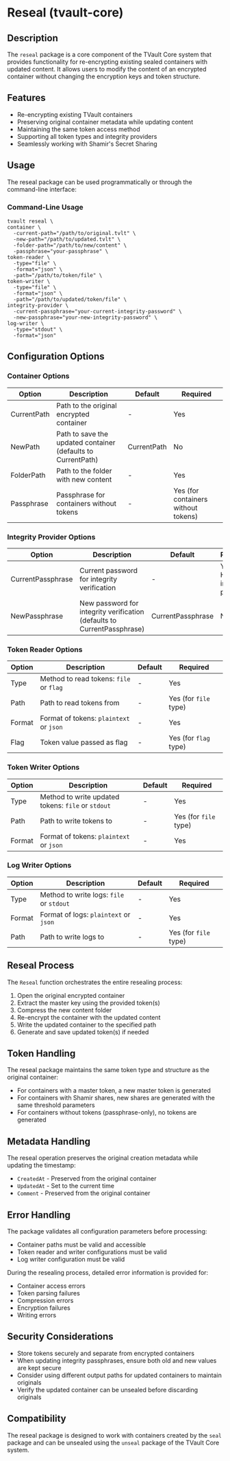# Reseal (tvault-core)

## Description

The `reseal` package is a core component of the TVault Core system that provides functionality for re-encrypting existing sealed containers with updated content.
It allows users to modify the content of an encrypted container without changing the encryption keys and token structure.

## Features

- Re-encrypting existing TVault containers
- Preserving original container metadata while updating content
- Maintaining the same token access method
- Supporting all token types and integrity providers
- Seamlessly working with Shamir's Secret Sharing

## Usage

The reseal package can be used programmatically or through the command-line interface:

### Command-Line Usage

```shell
tvault reseal \
container \
  -current-path="/path/to/original.tvlt" \
  -new-path="/path/to/updated.tvlt" \
  -folder-path="/path/to/new/content" \
  -passphrase="your-passphrase" \
token-reader \
  -type="file" \
  -format="json" \
  -path="/path/to/token/file" \
token-writer \
  -type="file" \
  -format="json" \
  -path="/path/to/updated/token/file" \
integrity-provider \
  -current-passphrase="your-current-integrity-password" \
  -new-passphrase="your-new-integrity-password" \
log-writer \
  -type="stdout" \
  -format="json"
```

## Configuration Options

### Container Options

| Option | Description | Default | Required |
| --- | --- | --- | --- |
| CurrentPath | Path to the original encrypted container | - | Yes |
| NewPath | Path to save the updated container (defaults to CurrentPath) | CurrentPath | No |
| FolderPath | Path to the folder with new content | - | Yes |
| Passphrase | Passphrase for containers without tokens | - | Yes (for containers without tokens) |

### Integrity Provider Options

| Option | Description | Default | Required |
| --- | --- | --- | --- |
| CurrentPassphrase | Current password for integrity verification | - | Yes (for HMAC integrity provider) |
| NewPassphrase | New password for integrity verification (defaults to CurrentPassphrase) | CurrentPassphrase | No |

### Token Reader Options

| Option | Description | Default | Required |
| --- | --- | --- | --- |
| Type | Method to read tokens: `file` or `flag` | - | Yes |
| Path | Path to read tokens from | - | Yes (for `file` type) |
| Format | Format of tokens: `plaintext` or `json` | - | Yes |
| Flag | Token value passed as flag | - | Yes (for `flag` type) |

### Token Writer Options

| Option | Description | Default | Required |
| --- | --- | --- | --- |
| Type | Method to write updated tokens: `file` or `stdout` | - | Yes |
| Path | Path to write tokens to | - | Yes (for `file` type) |
| Format | Format of tokens: `plaintext` or `json` | - | Yes |

### Log Writer Options

| Option | Description | Default | Required |
| --- | --- | --- | --- |
| Type | Method to write logs: `file` or `stdout` | - | Yes |
| Format | Format of logs: `plaintext` or `json` | - | Yes |
| Path | Path to write logs to | - | Yes (for `file` type) |

## Reseal Process

The `Reseal` function orchestrates the entire resealing process:
1. Open the original encrypted container
2. Extract the master key using the provided token(s)
3. Compress the new content folder
4. Re-encrypt the container with the updated content
5. Write the updated container to the specified path
6. Generate and save updated token(s) if needed

## Token Handling

The reseal package maintains the same token type and structure as the original container:
- For containers with a master token, a new master token is generated
- For containers with Shamir shares, new shares are generated with the same threshold parameters
- For containers without tokens (passphrase-only), no tokens are generated

## Metadata Handling

The reseal operation preserves the original creation metadata while updating the timestamp:
- `CreatedAt` - Preserved from the original container
- `UpdatedAt` - Set to the current time
- `Comment` - Preserved from the original container

## Error Handling

The package validates all configuration parameters before processing:
- Container paths must be valid and accessible
- Token reader and writer configurations must be valid
- Log writer configuration must be valid

During the resealing process, detailed error information is provided for:
- Container access errors
- Token parsing failures
- Compression errors
- Encryption failures
- Writing errors

## Security Considerations

- Store tokens securely and separate from encrypted containers
- When updating integrity passphrases, ensure both old and new values are kept secure
- Consider using different output paths for updated containers to maintain originals
- Verify the updated container can be unsealed before discarding originals

## Compatibility

The reseal package is designed to work with containers created by the `seal` package and can be unsealed using the `unseal` package of the TVault Core system.
